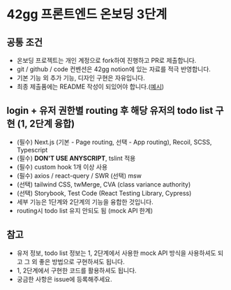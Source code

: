 # 42gg 프론트엔드 온보딩 3단계

## 공통 조건

- 온보딩 프로젝트는 개인 계정으로 fork하여 진행하고 PR로 제출합니다.
- git / github / code 컨벤션은 42gg notion에 있는 자료를 적극 반영합니다.
- 기본 기능 외 추가 기능, 디자인 구현은 자유입니다.
- 최종 제출품에는 README 작성이 되있어야 합니다.([예시](https://github.com/42organization/42gg.client/blob/main/README.md))

## login + 유저 권한별 routing 후 해당 유저의 todo list 구현 (1, 2단계 융합)

- (필수) Next.js (기본 - Page routing, 선택 - App routing), Recoil, SCSS, Typescript
- (필수) **DON'T USE ANYSCRIPT**, tslint 적용
- (필수) custom hook 1개 이상 사용
- (필수) axios / react-query / SWR (선택) msw
- (선택) tailwind CSS, twMerge, CVA (class variance authority)
- (선택) Storybook, Test Code (React Testing Library, Cypress)
- 세부 기능은 1단계와 2단계의 기능을 융합한 것입니다.
- routing시 todo list 유지 안되도 됨 (mock API 한계)

## 참고

- 유저 정보, todo list 정보는 1, 2단계에서 사용한 mock API 방식을 사용하셔도 되고 그 외 좋은 방법으로 구현하셔도 됩니다.
- 1, 2단계에서 구현한 코드를 활용하셔도 됩니다.
- 궁금한 사항은 issue에 등록해주세요.
